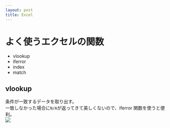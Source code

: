 ```yaml
---
layout: post
title: Excel
---
```

# よく使うエクセルの関数
- vlookup
- iferror
- index
- match

## vlookup
条件が一致するデータを取り出す。  
一致しなかった場合に`N/A`が返ってきて美しくないので、iferror 関数を使うと便利。  
![](https://cloud.githubusercontent.com/assets/1615477/7131782/01ecefb8-e2be-11e4-8d70-30ae44eed1eb.gif)
